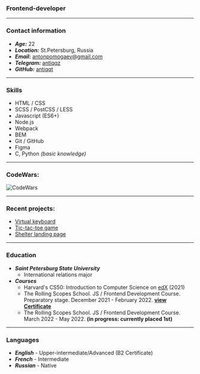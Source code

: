 ### Frontend-developer 
----

### Contact information
* ***Age:*** 22 
* ***Location:*** St.Petersburg, Russia
* ***Email:*** antonpomogaev@gmail.com
* ***Telegram:*** [antiqqz](https://t.me/antiqqz)
* ***GitHub:*** [antiqqt](https://github.com/antiqqt)
----

### Skills
* HTML / CSS
* SCSS / PostCSS / LESS 
* Javascript (ES6+)
* Node.js
* Webpack
* BEM
* Git / GitHub
* Figma 
* C, Python *(basic knowledge)*
----

### CodeWars:
![CodeWars](https://www.codewars.com/users/antiqqt/badges/large)

----

### Recent projects:
* [Virtual keyboard](https://antiqqt.github.io/virtual-keyboard/dist/)
* [Tic-tac-toe game](https://antiqqt.github.io/Stage0/tic-tac-toe/)
* [Shelter landing page](https://rolling-scopes-school.github.io/antiqqt-JSFE2022Q1/shelter/pages/main/)
----

### Education
* ***Saint Petersburg State University***
    * International relations major
* ***Courses***
    * Harvard's CS50: Introduction to Computer Science on [edX](https://cs50.harvard.edu/x/2021/) (2021)
    * The Rolling Scopes School. JS / Frontend Development Course. Preparatory stage. December 2021 - February 2022. **[view Certificate](https://app.rs.school/certificate/hyt0hs99)**
    * The Rolling Scopes School. JS / Frontend Development Course. March 2022 - May 2022. **(in progress: currently placed 1st)**
----

### Languages
* ***English*** - Upper-intermediate/Advanced (B2 Certificate)
* ***French*** - Intermediate
* ***Russian*** - Native

